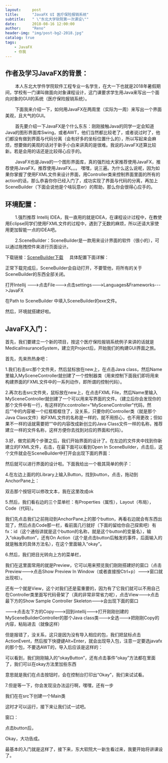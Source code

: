 ```yaml
---
layout:     post
title:      "JavaFX UI 医疗保险报销系统"
subtitle:   " \"东北大学软院第一次课设\""
date:       2018-08-16 12:00:00
author:     "Reno"
header-img: "img/post-bg2-2018.jpg"
catalog: true
tags:
    - JavaFX
    - 你我
---
```


## 作者及学习JavaFX的背景：
        本人东北大学件学院软件工程专业一名学生，在大一下也就是2018年暑假期间，学校有一门课叫做面向对象课程设计，这门课要求学生用Java来写出一个面向对象的GUI的系统（医疗保险报销系统）。

        下面我来介绍一下，如何用JavaFX在两周里（实际为一周）来写出一个界面美观，且大气的GUI。

        首先要介绍一下JavaFX是个什么东东：刚刚接触Java的同学一定会知道Java的图形界面库Swing，或者AWT，他们当然都比较老了，或者说过时了，他们都没有做到界面与代码分离（会有好多的坐标位置什么的），所以写起来会麻烦，想要做的美观的话对于新手小白来讲真的是很难。我说的JavaFX还算比较新。若是会用的话还是比较得心应手的。

        JavaFX也是Java的一个图形界面库，真的强烈给大家推荐使用JavaFX，推荐使用JavaFX，推荐使用JavaFX。。。
嘿嘿，说三遍。为什么这么说呢，因为如果你掌握了使用FXML文件来设计界面，用Controller类来控制界面里面的所有的action的话，那么恭喜你你已经入门了，成功实现了界面与代码的分离，再加上SceneBuilder（下面会说他是个啥玩意er）的帮助，那么你会很得心应手的。



## 环境配置：
        1.强烈推荐 Intellij IDEA，我一直用的就是IDEA，在课程设计过程中，在教使用Eclipse同学们使用FXML文件的过程中，遇到了无数的麻烦，所以还请大家使用更加智能一点的IDEA吧。

        2.SceneBuilder：SceneBuilder是一款用来设计界面的软件（很小的），可以通过拖拽控件来进行页面设计。

下载链接：[SceneBuilder下载](https://gluonhq.com/products/scene-builder/)     具体配置下面详解：

正常下载完成后，SceneBuilder会自动打开，不要管他，将所有的关于SceneBuilder的东西全部关闭。

打开Intellij --->点击File--->点击settings--->Languages&Frameworks--->JavaFX

在Path to SceneBuilder 中填入SceneBuilder的exe文件。

然后，环境就搭建好啦。


## JavaFX入门：
首先，我们要建立一个新的项目，按这个医疗保险报销系统例子来讲的话就是MedicalInsuranceSystem，建立完Project后，开始我们的构建GUI界面之旅。

首先，先来热热身吧：

1.我们右击src那个文件夹，然后鼠标放在new上，在点击Java class，然后Name里输入MySceneController就创建了一个控制器类（用来控制下面我们即将用来构建界面的FXML文件中的一系列动作，即所谓的控制代码）。

2.再次右击src文件夹，鼠标放在new上，在点击FXML File，然后Name里输入MySceneController就创建了一个可以用来写界面的文件。（建立后你会发现你的那个文件中有一行，有这样的fx:controller="MySceneController"代码，然后“”中的内容被一个红框框框住了，没关系，只要你的Controller类（就是那个Java Class文件）和FXML文件的名称是一样的，就不用担心，也不用更改；但如果不一样的话就需要把“”中的内容改成新创立的Java Class文件一样的名称，推荐建立一样的文件名称，这样方便你去找到对应的界面和代码）。



3.好，做完前两个步骤之后，我们开始界面的设计了。在左边的文件夹中找到你新建立的FXML文件，右击，在最下面可以看到Open In SceneBuilder，点击后，这个文件就会在SceneBuilder中打开会出现下面的界面：



然后就可以进行界面的设计啦。下面我给出一个极其简单的例子：

4.在左边上面的的Library上输入Button，找到button，点击，拖动到AnchorPane上：



双击那个按钮可以修改文本，我在这里改成ok



5.然后，我们看右边的三个菜单栏：有Properties（属性），Layout（布局），Code（代码）。



我们先点击我们之前拖动到AnchorPane上的那个button，再看右边就会有东西出现了，然后点击Code那一栏，看前面几行就好（下面的留给你自己探索吧）有fx：id（这个通俗讲就是这个button的名称，就是这个button的变量名），输入“okayButton”，还有On Action（这个是点击button后触发的事件，后面输入的就是触发的具体方法名），在这个里面输入“okay”。



6.然后，我们把目光转向上方的菜单栏，



我们在这里面常用的就是Preview，它可以用来预览我们刚刚搭建好的窗口（点击Preview--->点击Show Preview In Window（或者直接按Ctrl+p）--->窗口就出现啦）。

还有一个就是View，这个对我们还是蛮重要的，因为有了它我们就可以不用自己在Controller类里面写代码骨架了（真的非常非常省力呢），点击View--->点击最下方的Show Sample Controller Skeleton--->会出现下面的窗口



--->点击左下方的Copy--->回到intellij--->打开刚刚创建的MySceneBuilderController的那个Java class类--->全选--->把刚刚Copy的内容，粘贴进去（就像这样）



但是报错了，没关系，这只是因为没有导入相应的包，我们把鼠标点击ActionEvent，然后按下快捷键Alt+Enter，就会出现导入包，注意一定要选javafx的那个包，不要选AWT的，导入后应该是这样的：



可以看到，我们刚刚输入的“okayButton”，还有点击事件“okay”方法都在里面了，我们可以在okay方法里加些东西



意思就是我们在点击按钮时，会在控制台打印出“Okay”，我们来试试看。

7.但是等一下，你会发现没办法运行啊，嘿嘿，还有一步

我们在在src下创建一个Main类

这时才可以运行，接下来让我们试一试吧。



窗口：



点击button后，



Okay，大功告成。

最基本的入门就是这样了，接下来，东大软院大一新生看过来，我要开始将讲课设了。




